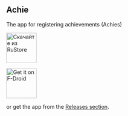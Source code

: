 Achie
-----

The app for registering achievements (Achies)

[<img src="https://help.rustore.ru/pic/3/9/39dbaa93aa078d5dfc88a3d09c777427.svg" alt="Скачайте из RuStore" height="80">](https://apps.rustore.ru/app/ru.ikkui.achie/)

[<img src="https://fdroid.gitlab.io/artwork/badge/get-it-on.png"
     alt="Get it on F-Droid"
     height="80">](https://f-droid.org/packages/ru.ikkui.achie/)

or get the app from the [Releases section](https://github.com/IgorKruchinin/AchieApp/releases/latest).

